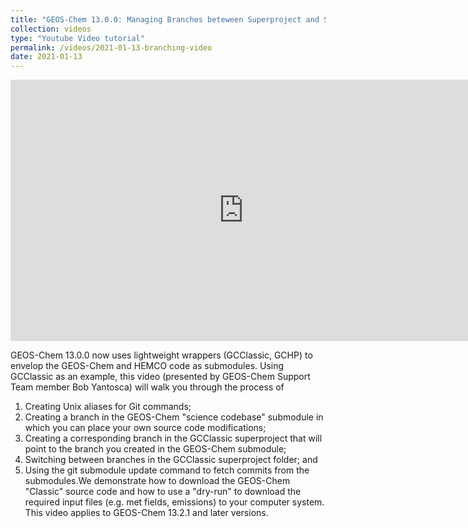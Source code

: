 ```yaml
---
title: "GEOS-Chem 13.0.0: Managing Branches beteween Superproject and Submodules"
collection: videos
type: "Youtube Video tutorial"
permalink: /videos/2021-01-13-branching-video
date: 2021-01-13
---
```


<iframe width="745" height="418" src="https://www.youtube.com/embed/1fhI-HObyV4" title="YouTube video player" frameborder="0" allow="accelerometer; autoplay; clipboard-write; encrypted-media; gyroscope; picture-in-picture" allowfullscreen></iframe>

GEOS-Chem 13.0.0 now uses lightweight wrappers (GCClassic, GCHP) to envelop the GEOS-Chem and HEMCO code as submodules.  Using GCClassic as an example, this video (presented by GEOS-Chem Support Team member Bob Yantosca) will walk you through the process of 

  1. Creating Unix aliases for Git commands; 
  2. Creating a branch in the GEOS-Chem "science codebase" submodule in which you can place your own source code modifications; 
  3. Creating a corresponding branch in the GCClassic superproject that will point to the branch you created in the GEOS-Chem submodule; 
  4. Switching between branches in the GCClassic superproject folder; and 
  5. Using the git submodule update command to fetch commits from the submodules.We demonstrate how to download the GEOS-Chem "Classic" source code and how to use a "dry-run" to download the required input files (e.g. met fields, emissions) to your computer system.  This video applies to GEOS-Chem 13.2.1 and later versions.
